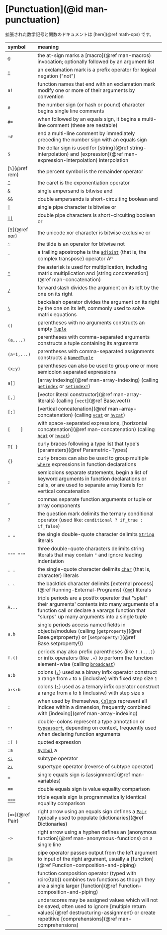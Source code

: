 # [Punctuation](@id man-punctuation)

拡張された数学記号と関数のドキュメントは [here](@ref math-ops) です。

| symbol            | meaning                                                                                                                                                                                                 |
|:----------------- |:------------------------------------------------------------------------------------------------------------------------------------------------------------------------------------------------------- |
| `@`               | the at-sign marks a [macro](@ref man-macros) invocation; optionally followed by an argument list                                                                                                        |
| [`!`](@ref)       | an exclamation mark is a prefix operator for logical negation ("not")                                                                                                                                   |
| `a!`              | function names that end with an exclamation mark modify one or more of their arguments by convention                                                                                                    |
| `#`               | the number sign (or hash or pound) character begins single line comments                                                                                                                                |
| `#=`              | when followed by an equals sign, it begins a multi-line comment (these are nestable)                                                                                                                    |
| `=#`              | end a multi-line comment by immediately preceding the number sign with an equals sign                                                                                                                   |
| `$`               | the dollar sign is used for [string](@ref string-interpolation) and [expression](@ref man-expression-interpolation) interpolation                                                                       |
| [`%`](@ref rem)   | the percent symbol is the remainder operator                                                                                                                                                            |
| [`^`](@ref)       | the caret is the exponentiation operator                                                                                                                                                                |
| [`&`](@ref)       | single ampersand is bitwise and                                                                                                                                                                         |
| [`&&`](@ref)      | double ampersands is short-circuiting boolean and                                                                                                                                                       |
| [`\|`](@ref)      | single pipe character is bitwise or                                                                                                                                                                     |
| [`\|\|`](@ref)    | double pipe characters is short-circuiting boolean or                                                                                                                                                   |
| [`⊻`](@ref xor)   | the unicode xor character is bitwise exclusive or                                                                                                                                                       |
| [`~`](@ref)       | the tilde is an operator for bitwise not                                                                                                                                                                |
| `'`               | a trailing apostrophe is the [`adjoint`](@ref) (that is, the complex transpose) operator Aᴴ                                                                                                             |
| [`*`](@ref)       | the asterisk is used for multiplication, including matrix multiplication and [string concatenation](@ref man-concatenation)                                                                             |
| [`/`](@ref)       | forward slash divides the argument on its left by the one on its right                                                                                                                                  |
| [`\`](@ref)       | backslash operator divides the argument on its right by the one on its left, commonly used to solve matrix equations                                                                                    |
| `()`              | parentheses with no arguments constructs an empty [`Tuple`](@ref)                                                                                                                                       |
| `(a,...)`         | parentheses with comma-separated arguments constructs a tuple containing its arguments                                                                                                                  |
| `(a=1,...)`       | parentheses with comma-separated assignments constructs a [`NamedTuple`](@ref)                                                                                                                          |
| `(x;y)`           | parentheses can also be used to group one or more semicolon separated expressions                                                                                                                       |
| `a[]`             | [array indexing](@ref man-array-indexing) (calling [`getindex`](@ref) or [`setindex!`](@ref))                                                                                                           |
| `[,]`             | [vector literal constructor](@ref man-array-literals) (calling [`vect`](@ref Base.vect))                                                                                                                |
| `[;]`             | [vertical concatenation](@ref man-array-concatenation) (calling [`vcat`](@ref) or [`hvcat`](@ref))                                                                                                      |
| `[    ]`          | with space-separated expressions, [horizontal concatenation](@ref man-concatenation) (calling [`hcat`](@ref) or [`hvcat`](@ref))                                                                        |
| `T{ }`            | curly braces following a type list that type's [parameters](@ref Parametric-Types)                                                                                                                      |
| `{}`              | curly braces can also be used to group multiple [`where`](@ref) expressions in function declarations                                                                                                    |
| `;`               | semicolons separate statements, begin a list of keyword arguments in function declarations or calls, or are used to separate array literals for vertical concatenation                                  |
| `,`               | commas separate function arguments or tuple or array components                                                                                                                                         |
| `?`               | the question mark delimits the ternary conditional operator (used like: `conditional ? if_true : if_false`)                                                                                             |
| `" "`             | the single double-quote character delimits [`String`](@ref) literals                                                                                                                                    |
| `""" """`         | three double-quote characters delimits string literals that may contain `"` and ignore leading indentation                                                                                              |
| `' '`             | the single-quote character delimits [`Char`](@ref) (that is, character) literals                                                                                                                        |
| ``` ` ` ```       | the backtick character delimits [external process](@ref Running-External-Programs) ([`Cmd`](@ref)) literals                                                                                             |
| `A...`            | triple periods are a postfix operator that "splat" their arguments' contents into many arguments of a function call or declare a varargs function that "slurps" up many arguments into a single tuple   |
| `a.b`             | single periods access named fields in objects/modules (calling [`getproperty`](@ref Base.getproperty) or [`setproperty!`](@ref Base.setproperty!))                                                      |
| `f.()`            | periods may also prefix parentheses (like `f.(...)`) or infix operators (like `.+`) to perform the function element-wise (calling [`broadcast`](@ref))                                                  |
| `a:b`             | colons ([`:`](@ref)) used as a binary infix operator construct a range from `a` to `b` (inclusive) with fixed step size `1`                                                                             |
| `a:s:b`           | colons ([`:`](@ref)) used as a ternary infix operator construct a range from `a` to `b` (inclusive) with step size `s`                                                                                  |
| `:`               | when used by themselves, [`Colon`](@ref)s represent all indices within a dimension, frequently combined with [indexing](@ref man-array-indexing)                                                        |
| `::`              | double-colons represent a type annotation or [`typeassert`](@ref), depending on context, frequently used when declaring function arguments                                                              |
| `:( )`            | quoted expression                                                                                                                                                                                       |
| `:a`              | [`Symbol`](@ref) a                                                                                                                                                                                      |
| [`<:`](@ref)      | subtype operator                                                                                                                                                                                        |
| [`>:`](@ref)      | supertype operator (reverse of subtype operator)                                                                                                                                                        |
| `=`               | single equals sign is [assignment](@ref man-variables)                                                                                                                                                  |
| [`==`](@ref)      | double equals sign is value equality comparison                                                                                                                                                         |
| [`===`](@ref)     | triple equals sign is programmatically identical equality comparison                                                                                                                                    |
| [`=>`](@ref Pair) | right arrow using an equals sign defines a [`Pair`](@ref) typically used to populate [dictionaries](@ref Dictionaries)                                                                                  |
| `->`              | right arrow using a hyphen defines an [anonymous function](@ref man-anonymous-functions) on a single line                                                                                               |
| [`\|>`](@ref)     | pipe operator passes output from the left argument to input of the right argument, usually a [function](@ref Function-composition-and-piping)                                                           |
| `∘`               | function composition operator (typed with \circ{tab}) combines two functions as though they are a single larger [function](@ref Function-composition-and-piping)                                        |
| `_`               | underscores may be assigned values which will not be saved, often used to ignore [multiple return values](@ref destructuring-assignment) or create repetitive [comprehensions](@ref man-comprehensions) |
